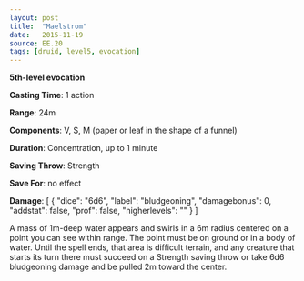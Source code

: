 ```yaml
---
layout: post
title:  "Maelstrom"
date:   2015-11-19
source: EE.20
tags: [druid, level5, evocation]
---
```


**5th-level evocation**

**Casting Time**: 1 action

**Range**: 24m

**Components**: V, S, M (paper or leaf in the shape of a funnel)

**Duration**: Concentration, up to 1 minute

**Saving Throw**: Strength

**Save For**: no effect

**Damage**: [ { "dice": "6d6", "label": "bludgeoning", "damagebonus": 0, "addstat": false, "prof": false, "higherlevels": "" } ]

A mass of 1m-deep water appears and swirls in a 6m radius centered on a point you can see within range. The point must be on ground or in a body of water. Until the spell ends, that area is difficult terrain, and any creature that starts its turn there must succeed on a Strength saving throw or take 6d6 bludgeoning damage and be pulled 2m toward the center.
